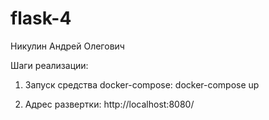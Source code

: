 # flask-4

Никулин Андрей Олегович

Шаги реализации:

1. Запуск средства docker-compose:
docker-compose up 

2. Адрес развертки: 
http://localhost:8080/
